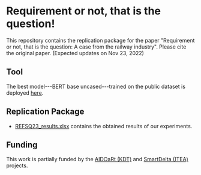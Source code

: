 # Requirement or not, that is the question!
This repository contains the replication package for the paper "Requirement or not, that is the question: A case from the railway industry".
Please cite the original paper. (Expected updates on Nov 23, 2022)

## Tool
The best model---BERT base uncased---trained on the public dataset is deployed [here](https://www.smartdelta.org).

## Replication Package
- [REFSQ23_results.xlsx](/REFSQ23_results.xlsx) contains the obtained results of our experiments.

## Funding
This work is partially funded by the [AIDOaRt (KDT)](https://sites.mdu.se/aidoart) and [SmartDelta (ITEA)](https://itea4.org/project/smartdelta.html) projects.
